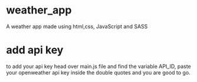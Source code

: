 # weather_app
A weather app made using html,css, JavaScript and SASS 
# add api key
  to add your api key head over main.js file and find the variable API_ID, paste your openweather api key inside the double quotes and you are good to go. 
